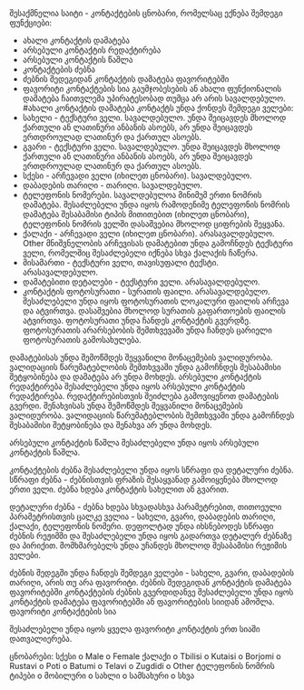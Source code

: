 შესაქმნელია საიტი - კონტაქტების ცნობარი, რომელსაც ექნება შემდეგი ფუნქციები:
* ახალი კონტაქტის დამატება
* არსებული კონტაქტის რედაქტირება
* არსებული კონტაქტის წაშლა
* კონტაქტების ძებნა
* ძებნის შედეგიდან კონტაქტის დამატება ფავორიტებში
* ფავორიტი კონტაქტების სია
გაუმჯობესების ან ახალი ფუნქიონალის დამატება ჩაითვლემა უპირატესობად თუმცა არ არის
სავალდებულო.
#ახალი კონტაქტის დამატება
კონტაქტს უნდა ქონდეს შემდეგი ველები:
* სახელი - ტექსტური ველი. სავალდებულო. უნდა შეიცავდეს მხოლოდ ქართული ან
ლათინური ანბანის ასოებს, არ უნდა შეიცავდეს ერთდროულად ლათინურ და
ქართულ ასოებს.
* გვარი - ტექსტური ველი. სავალდებულო. უნდა შეიცავდეს მხოლოდ ქართული ან
ლათინური ანბანის ასოებს, არ უნდა შეიცავდეს ერთდროულად ლათინურ და
ქართულ ასოებს.
* სქესი - არჩევადი ველი (იხილეთ ცნობარი). სავალდებულო.
* დაბადების თარიღი - თარიღი. სავალდებულო.
* ტელეფონის ნომერები. სავალდებულოა მინიმუმ ერთი ნომრის დამატება.
შესაძლებელი უნდა იყოს რამოდენიმე ტელეფონის ნომრის დამატება შესაბამისი
ტიპის მითითებით (იხილეთ ცნობარი), ტელეფონის ნომრის ველში დასაშვებია
მხოლოდ ციფრების შეყვანა.
* ქალაქი - არჩევადი ველი (იხილეთ ცნობარი). არასავალდებულო.
Other მნიშვნელობის არჩევისას დამატებით უნდა გამოჩნდეს ტექსტური ველი,
რომელშიც შესაძლებელი იქნება სხვა ქალაქის ჩაწერა.
* მისამართი - ტექსტური ველი, თავისუფალი ტექსტი. არასავალდებულო.
* დამატებითი დეტალები - ტექსტური ველი. არასავალდებულო.
* კონტაქტის ფოტოსურათი - სურათის ფაილი. არასავალდებულო. შესაძლებელი უნდა
იყოს ფოტოსურათის ლოკალური ფაილის არჩევა და ატვირთვა. დასაშვებია მხოლოდ
სურათის გაფართოების ფაილის ატვირთვა. ფოტოსურათი უნდა ჩანდეს კონტაქტის
გვერდზე. ფოტოსურათის არარსებობის შემთხვევაში უნდა ჩანდეს ცარიელი
ფოტოსურათის გამოსახულება.

დამატებისას უნდა შემოწმდეს შეყვანილი მონაცემების ვალიდურობა. ვალიდაციის
წარუმატებლობის შემთხვვაში უნდა გამოჩნდეს შესაბამისი შეტყობინება და დამატება არ
უნდა მოხდეს.
არსებული კონტაქტის რედაქტირება
შესაძლებელი უნდა იყოს არსებული კონტაქტის რედაქტირება. რედაქტირებისთვის
შეიძლება გამოვიყენოთ დამატების გვერდი.
შენახვისას უნდა შემოწმდეს შეყვანილი მონაცემების ვალიდურობა. ვალიდაციის
წარუმატებლობის შემთხვვაში უნდა გამოჩნდეს შესაბამისი შეტყობინება და შენახვა არ უნდა
მოხდეს.

არსებული კონტაქტის წაშლა
შესაძლებელი უნდა იყოს არსებული კონტაქტის წაშლა.

კონტაქტების ძებნა
შესაძლებელი უნდა იყოს სწრაფი და დეტალური ძებნა.
სწრაფი ძებნა - ძებნისთვის ფრაზის შესაყვანად გამოიყენება მხოლოდ ერთი ველი. ძებნა
ხდება კონტაქტის სახელით ან გვარით.

დეტალური ძებნა - ძებნა ხდება სხვადასხვა პარამეტრებით, თითოეული პარამეტრისთვის
ცალკე ველია - სახელი, გვარი, დაბადების თარიღი, ქალაქი, ტელეფონის ნომერი.
დეფოლტად უნდა იხსნებოდეს სწრაფი ძებნის რეჟიმში და შესაძლებელი უნდა იყოს
გადართვა დეტალურ ძებნაზე და პირიქით. მომხმარებელს უნდა უჩანდეს მხოლოდ
შესაბამისი რეჟიმის ველები.

ძებნის შედეგში უნდა ჩანდეს შემდეგი ველები - სახელი, გვარი, დაბადების თარიღი, არის
თუ არა ფავორიტი.
ძებნის შედეგიდან კონტაქტის დამატება ფავორიტებში
კონტაქტების ძებნის გვერდიდანვე შესაძლებელი უნდა იყოს კონტაქტის დამატება
ფავორიტებში ან ფავორიტების სიიდან ამოშლა.
ფავორიტი კონტაქტების სია

შესაძლებელი უნდა იყოს ყველა ფავორიტი კონტაქტის ერთ სიაში დათვალიერება.

ცნობარები:
სქესი
o Male
o Female
ქალაქი
o Tbilisi
o Kutaisi
o Borjomi
o Rustavi
o Poti
o Batumi
o Telavi
o Zugdidi
o Other
ტელეფონის ნომრის ტიპები
o მობილური
o სახლი
o სამსახური
o სხვა
